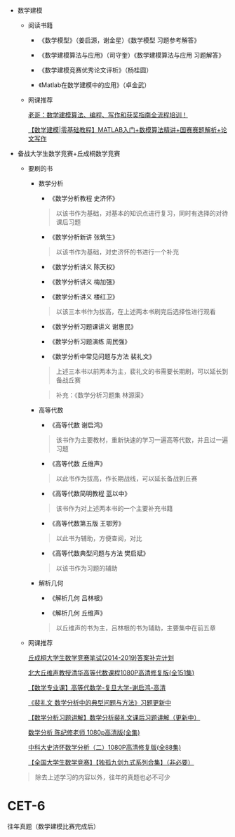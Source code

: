 - 数学建模

  - 阅读书籍

    - 《数学模型》（姜启源，谢金星）《数学模型 习题参考解答》

    - 《数学建模算法与应用》（司守奎）《数学建模算法与应用 习题解答》

    - 《数学建模竞赛优秀论文评析》（杨桂圆）

    - 《Matlab在数学建模中的应用》（卓金武）

  - 网课推荐

    [老哥：数学建模算法、编程、写作和获奖指南全流程培训！](https://www.bilibili.com/video/BV1kC4y1a7Ee/)

    [【数学建模|零基础教程】MATLAB入门+数模算法精讲+国赛赛题解析+论文写作](https://www.bilibili.com/video/BV1fB4y1h7bC/)

- 备战大学生数学竞赛+丘成桐数学竞赛

  - 要刷的书

    - 数学分析

      - 《数学分析教程 史济怀》

      > 以该书作为基础，对基本的知识点进行复习，同时有选择的对待课后习题

      - 《数学分析新讲 张筑生》

      > 以该书作为基础，对史济怀的书进行一个补充

      - 《数学分析讲义 陈天权》

      - 《数学分析讲义 梅加强》

      - 《数学分析讲义 楼红卫》

      > 以该三本书作为拔高，在上述两本书刷完后选择性进行观看

      - 《数学分析习题课讲义 谢惠民》

      - 《数学分析习题演练 周民强》

      - 《数学分析中常见问题与方法 裴礼文》

      > 上述三本书以前两本为主，裴礼文的书需要长期刷，可以延长到备战丘赛
      
      > 补充：《数学分析习题集 林源渠》

    - 高等代数

      - 《高等代数 谢启鸿》

      > 该书作为主要教材，重新快速的学习一遍高等代数，并且过一遍习题

      - 《高等代数 丘维声》

      > 以此书作为拔高，作长期战线，可以延长备战到丘赛

      - 《高等代数简明教程 蓝以中》

      > 该书作为对上述两本书的一个主要补充书籍

      - 《高等代数第五版 王鄂芳》

      > 以此书为辅助，方便查阅，对比

      - 《高等代数典型问题与方法 樊启斌》

      > 以该书作为习题的辅助

    - 解析几何

      - 《解析几何 吕林根》

      - 《解析几何 丘维声》

      > 以丘维声的书为主，吕林根的书为辅助，主要集中在前五章

  - 网课推荐

    [丘成桐大学生数学竞赛笔试(2014-2019)答案补完计划](https://www.bilibili.com/video/BV1Hc411572g/)

    [北大丘维声教授清华高等代数课程1080P高清修复版(全151集)](https://www.bilibili.com/video/BV1jR4y1M78W/)

    [【数学专业课】高等代数学-复旦大学-谢启鸿-高清](https://www.bilibili.com/video/BV1mJ411r7ZB/)

    [《裴礼文 数学分析中的典型问题与方法》习题更新中](https://www.bilibili.com/video/BV1xM411W75j)

    [【数学分析习题讲解】数学分析裴礼文课后习题讲解（更新中）](https://www.bilibili.com/video/BV1YE411d7qd/)

    [数学分析 陈纪修老师 1080p高清版(全集)](https://www.bilibili.com/video/BV15v411g7VP)

    [中科大史济怀数学分析（二）1080P高清修复版(全88集)](https://www.bilibili.com/video/BV1pb4y1n7wh/)

    [【全国大学生数学竞赛】【独孤九剑九式系列合集】（非必要）](https://www.bilibili.com/video/BV1PP4y1s79g)

  > 除去上述学习的内容以外，往年的真题也必不可少



# CET-6

往年真题（数学建模比赛完成后）




